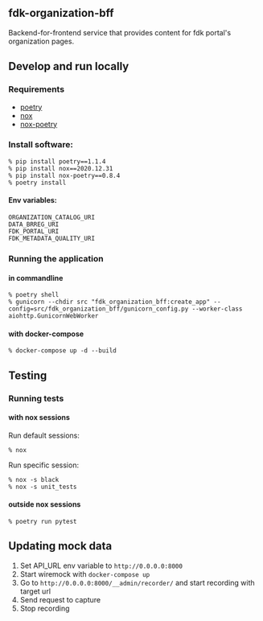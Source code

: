 fdk-organization-bff
---------------------
Backend-for-frontend service that provides content for fdk portal's organization pages. 

## Develop and run locally
### Requirements
- [poetry](https://python-poetry.org/)
- [nox](https://nox.thea.codes/en/stable/)
- [nox-poetry](https://pypi.org/project/nox-poetry/)

### Install software:
```
% pip install poetry==1.1.4
% pip install nox==2020.12.31
% pip install nox-poetry==0.8.4
% poetry install
```

#### Env variables:
```
ORGANIZATION_CATALOG_URI
DATA_BRREG_URI
FDK_PORTAL_URI
FDK_METADATA_QUALITY_URI
```
### Running the application 
#### in commandline
```
% poetry shell
% gunicorn --chdir src "fdk_organization_bff:create_app" --config=src/fdk_organization_bff/gunicorn_config.py --worker-class aiohttp.GunicornWebWorker
```

#### with docker-compose
```
% docker-compose up -d --build
```

## Testing
### Running tests
#### with nox sessions
Run default sessions:
```
% nox
```

Run specific session:
```
% nox -s black
% nox -s unit_tests
```

#### outside nox sessions
```
% poetry run pytest
```

## Updating mock data

1. Set API_URL env variable to `http://0.0.0.0:8000`
2. Start wiremock with `docker-compose up`
2. Go to `http://0.0.0.0:8000/__admin/recorder/` and start recording with target url 
3. Send request to capture
4. Stop recording
